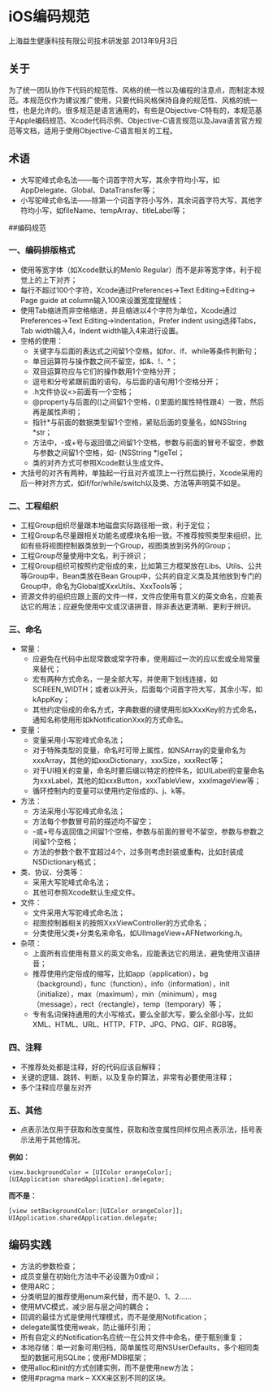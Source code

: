 # iOS编码规范

上海益生健康科技有限公司技术研发部 2013年9月3日

## 关于为了统一团队协作下代码的规范性、风格的统一性以及编程的注意点，而制定本规范。本规范仅作为建议推广使用，只要代码风格保持自身的规范性、风格的统一性，也是允许的。很多规范是语言通用的，有些是Objective-C特有的，本规范基于Apple编码规范、Xcode代码示例、Objective-C语言规范以及Java语言官方规范等文档，适用于使用Objective-C语言相关的工程。

## 术语* 大写驼峰式命名法——每个词首字符大写，其余字符均小写，如AppDelegate、Global、DataTransfer等；* 小写驼峰式命名法——除第一个词首字符小写外，其余词首字符大写，其他字符均小写，如fileName、tempArray、titleLabel等；
##编码规范### 一、编码排版格式* 使用等宽字体（如Xcode默认的Menlo Regular）而不是非等宽字体，利于视觉上的上下对齐；* 每行不超过100个字符，Xcode通过Preferences->Text Editing->Editing-> Page guide at column输入100来设置宽度提醒线；* 使用Tab缩进而非空格缩进，并且缩进以4个字符为单位，Xcode通过Preferences->Text Editing->Indentation，Prefer indent using选择Tabs，Tab width输入4，Indent width输入4来进行设置。* 空格的使用：  * 关键字与后面的表达式之间留1个空格，如for、if、while等条件判断句；  * 单目运算符与操作数之间不留空，如&、!、^；  * 双目运算符应与它们的操作数用1个空格分开；  * 逗号和分号紧跟前面的语句，与后面的语句用1个空格分开；  * .h文件协议<>前面有一个空格；  * @property与后面的()之间留1个空格，()里面的属性特性跟4）一致，然后再是属性声明；  * 指针*与前面的数据类型留1个空格，紧贴后面的变量名，如NSString *str；  * 方法中，-或+号与返回值之间留1个空格，参数与前面的冒号不留空，参数与参数之间留1个空格，如- (NSString *)geTel；  * 类的对齐方式可参照Xcode默认生成文件。* 大括号的对齐有两种，单独起一行且对齐或顶上一行然后换行，Xcode采用的后一种对齐方式，如if/for/while/switch以及类、方法等声明莫不如是。### 二、工程组织* 工程Group组织尽量跟本地磁盘实际路径相一致，利于定位；* 工程Group名尽量跟相关功能名或模块名相一致。不推荐按照类型来组织，比如有些将视图控制器类放到一个Group，视图类放到另外的Group；* 工程Group尽量使用中文名，利于辨识；* 工程Group组织可按照约定俗成的来，比如第三方框架放在Libs、Utils、公共等Group中，Bean类放在Bean Group中，公共的自定义类及其他放到专门的Group中，命名为Global或XxxUtils、XxxTools等；* 资源文件的组织应跟上面的文件一样，文件应使用有意义的英文命名，应能表达它的用法；应避免使用中文或汉语拼音，除非表达更清晰、更利于辨识。### 三、命名* 常量：  * 应避免在代码中出现常数或常字符串，使用超过一次的应以宏或全局常量来替代；  * 宏有两种方式命名，一是全部大写，并使用下划线连接，如SCREEN_WIDTH；或者以k开头，后面每个词首字符大写，其余小写，如kAppKey；  * 其他约定俗成的命名方式，字典数据的键使用形如kXxxKey的方式命名，通知名称使用形如kNotificationXxx的方式命名。* 变量：  * 变量采用小写驼峰式命名法；  * 对于特殊类型的变量，命名时可带上属性，如NSArray的变量命名为xxxArray，其他的如xxxDictionary，xxxSize，xxxRect等；  * 对于UI相关的变量，命名时要后缀以特定的控件名，如UILabel的变量命名为xxxLabel，其他的如xxxButton，xxxTableView，xxxImageView等；  * 循环控制内的变量可以使用约定俗成的i、j、k等。* 方法：  * 方法采用小写驼峰式命名法；  * 方法每个参数冒号前的描述均不留空；  * -或+号与返回值之间留1个空格，参数与前面的冒号不留空，参数与参数之间留1个空格；  * 方法的参数个数不宜超过4个，过多则考虑封装或重构，比如封装成NSDictionary格式；* 类、协议、分类等：  * 采用大写驼峰式命名法；  * 其他可参照Xcode默认生成文件。* 文件：  * 文件采用大写驼峰式命名法；  * 视图控制器相关的按照XxxViewController的方式命名；  * 分类使用父类+分类名来命名，如UIImageView+AFNetworking.h。* 杂项：  * 上面所有应使用有意义的英文命名，应能表达它的用法，避免使用汉语拼音；  * 推荐使用约定俗成的缩写，比如app（application），bg（background），func（function），info（information），init（initialize），max（maximum），min（minimum），msg（message），rect（rectangle），temp（temporary）等；  * 专有名词保持通用的大小写格式，要么全部大写，要么全部小写，比如XML、HTML、URL、HTTP、FTP、JPG、PNG、GIF、RGB等。### 四、注释* 不推荐处处都是注释，好的代码应该自解释；* 关键的逻辑、跳转、判断，以及复杂的算法，非常有必要使用注释；* 多个注释应尽量左对齐### 五、其他* 点表示法仅用于获取和改变属性，获取和改变属性同样仅用点表示法，括号表示法用于其他情况。
**例如：**
```objc
view.backgroundColor = [UIColor orangeColor];
[UIApplication sharedApplication].delegate;
```

**而不是：**
```objc
[view setBackgroundColor:[UIColor orangeColor]];
UIApplication.sharedApplication.delegate;
```## 编码实践* 方法的参数检查；* 成员变量在初始化方法中不必设置为0或nil；* 使用ARC；* 分类明显的推荐使用enum来代替，而不是0、1、2……* 使用MVC模式，减少层与层之间的耦合；* 回调的最佳方式是使用代理模式，而不是使用Notification；* delegate属性使用weak，防止循环引用；* 所有自定义的Notification名应统一在公共文件中命名，便于甄别重复；* 本地存储：单一对象可用归档，简单属性可用NSUserDefaults，多个相同类型的数据可用SQLite；使用FMDB框架；* 使用alloc和init的方式创建实例，而不是使用new方法；* 使用#pragma mark – XXX来区别不同的区块。
